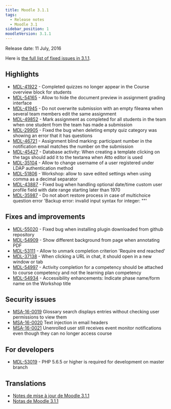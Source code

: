 ```yaml
---
title: Moodle 3.1.1
tags:
  - Release notes
  - Moodle 3.1
sidebar_position: 1
moodleVersion: 3.1.1
---
```

Release date: 11 July, 2016

Here is [the full list of fixed issues in 3.1.1](https://tracker.moodle.org/secure/IssueNavigator!executeAdvanced.jspa?jqlQuery=project+%3D+mdl+AND+resolution+%3D+fixed+AND+fixVersion+in+%28%223.1.1%22%29+ORDER+BY+priority+DESC&runQuery=true&clear=true).

## Highlights

- [MDL-41922](https://tracker.moodle.org/browse/MDL-41922) - Completed quizzes no longer appear in the Course overview block for students
- [MDL-54165](https://tracker.moodle.org/browse/MDL-54165) - Allow to hide the document preview in assignment grading interface
- [MDL-41945](https://tracker.moodle.org/browse/MDL-41945) - Do not overwrite submission with an empty filearea when several team members edit the same assignment
- [MDL-49852](https://tracker.moodle.org/browse/MDL-49852) - Mark assignment as completed for all students in the team when one student from the team has made a submission
- [MDL-29905](https://tracker.moodle.org/browse/MDL-29905) - Fixed the bug when deleting empty quiz category was showing an error that it has questions
- [MDL-46721](https://tracker.moodle.org/browse/MDL-46721) - Assignment blind marking: participant number in the notification email matches the number on the submission
- [MDL-45427](https://tracker.moodle.org/browse/MDL-45427) - Database activity: When creating a template clicking on the tags should add it to the textarea when Atto editor is used
- [MDL-35104](https://tracker.moodle.org/browse/MDL-35104) - Allow to change username of a user registered under LDAP authentication method
- [MDL-51806](https://tracker.moodle.org/browse/MDL-51806) - Workshop: allow to save edited settings when using comma as a decimal separator
- [MDL-43887](https://tracker.moodle.org/browse/MDL-43887) - Fixed bug when handling optional date/time custom user profile field with date range starting later than 1970
- [MDL-35987](https://tracker.moodle.org/browse/MDL-35987) - Do not abort restore process in case of multichoice question error 'Backup error: invalid input syntax for integer: ""'

## Fixes and improvements

- [MDL-55020](https://tracker.moodle.org/browse/MDL-55020) - Fixed bug when installing plugin downloaded from github repository
- [MDL-54909](https://tracker.moodle.org/browse/MDL-54909) - Show different background from page when annotating PDF
- [MDL-53111](https://tracker.moodle.org/browse/MDL-53111) - Allow to unmark completion criterion 'Require end reached'
- [MDL-37138](https://tracker.moodle.org/browse/MDL-37138) - When clicking a URL in chat, it should open in a new window or tab
- [MDL-54997](https://tracker.moodle.org/browse/MDL-54997) - Activity completion for a competency should be attached to course competency and not the learning plan competency
- [MDL-54934](https://tracker.moodle.org/browse/MDL-54934) - Accessibility enhancements: Indicate phase name/form name on the Workshop title

## Security issues

- [MSA-16-0019](https://moodle.org/mod/forum/discuss.php?d=336697) Glossary search displays entries without checking user permissions to view them
- [MSA-16-0020](https://moodle.org/mod/forum/discuss.php?d=336698) Text injection in email headers
- [MSA-16-0021](https://moodle.org/mod/forum/discuss.php?d=336699) Unenrolled user still receives event monitor notifications even though they can no longer access course

## For developers

- [MDL-53019](https://tracker.moodle.org/browse/MDL-53019) - PHP 5.6.5 or higher is required for development on master branch

## Translations

- [Notes de mise à jour de Moodle 3.1.1](https://docs.moodle.org/fr/Notes_de_mise_à_jour_de_Moodle_3.1.1)
- [Notas de Moodle 3.1.1](https://docs.moodle.org/es/Notas_de_Moodle_3.1.1)
